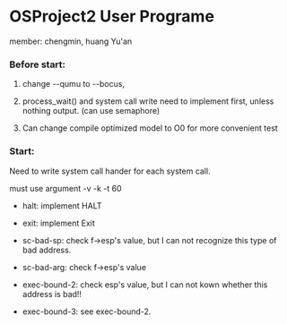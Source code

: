 # OSProject2 User Programe
member: chengmin, huang Yu'an

### Before start:
1. change --qumu to --bocus,

2. process_wait() and system call write need to implement first, unless nothing output. (can use semaphore)

3. Can change compile optimized model to O0 for more convenient test

### Start:

Need to write system call hander for each system call.

must use argument -v -k -t 60

- halt: implement HALT

- exit: implement Exit

- sc-bad-sp: check f->esp's value, but I can not recognize this type of bad address.

- sc-bad-arg: check f->esp's value

- exec-bound-2: check esp's value, but I can not kown whether this address is bad!!

- exec-bound-3: see exec-bound-2.

